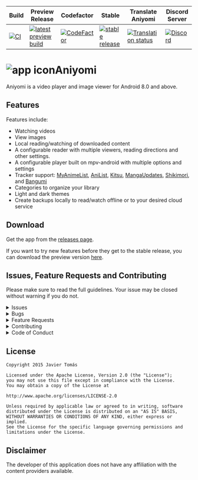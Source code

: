 | Build | Preview Release | Codefactor | Stable | Translate Aniyomi                                                                                                                                 | Discord Server |
|-------|-----------|-------|----------|---------------------------------------------------------------------------------------------------------------------------------------------------|---------|
| [![CI](https://github.com/aniyomiorg/aniyomi/actions/workflows/build_push.yml/badge.svg)](https://github.com/aniyomiorg/aniyomi/actions/workflows/build_push.yml) | [![latest preview build](https://img.shields.io/github/v/release/aniyomiorg/aniyomi-preview.svg?maxAge=3600&label=download)](https://github.com/aniyomiorg/aniyomi-preview/releases) | [![CodeFactor](https://www.codefactor.io/repository/github/aniyomiorg/aniyomi/badge)](https://www.codefactor.io/repository/github/aniyomiorg/aniyomi) | [![stable release](https://img.shields.io/github/release/aniyomiorg/aniyomi.svg?maxAge=3600&label=download)](https://github.com/aniyomiorg/aniyomi/releases) | [![Translation status](https://hosted.weblate.org/widgets/aniyomi/-/svg-badge.svg)](https://hosted.weblate.org/engage/aniyomi/?utm_source=widget) | [![Discord](https://img.shields.io/discord/841701076242530374?label=discord&labelColor=7289da&color=2c2f33&style=flat)](https://discord.gg/F32UjdJZrR) |

# ![app icon](.github/readme-images/app-icon.png)Aniyomi
Aniyomi is a video player and image viewer for Android 8.0 and above.

## Features

Features include:
* Watching videos
* View images
* Local reading/watching of downloaded content
* A configurable reader with multiple viewers, reading directions and other settings.
* A configurable player built on mpv-android with multiple options and settings
* Tracker support: [MyAnimeList](https://myanimelist.net/), [AniList](https://anilist.co/), [Kitsu](https://kitsu.io/), [MangaUpdates](https://mangaupdates.com), [Shikimori](https://shikimori.one), and [Bangumi](https://bgm.tv/)
* Categories to organize your library
* Light and dark themes
* Create backups locally to read/watch offline or to your desired cloud service

## Download
Get the app from the [releases page](https://github.com/aniyomiorg/aniyomi/releases).

If you want to try new features before they get to the stable release, you can download the preview version [here](https://github.com/aniyomiorg/aniyomi-preview/releases).

## Issues, Feature Requests and Contributing

Please make sure to read the full guidelines. Your issue may be closed without warning if you do not.

<details><summary>Issues</summary>

1. **Before reporting a new issue, take a look at the already opened and closed [issues](https://github.com/aniyomiorg/aniyomi/issues), and [recent release version changes](https://aniyomi.org/changelogs/).**
2. If you are unsure, ask here: [![Discord](https://img.shields.io/discord/841701076242530374?label=discord&labelColor=7289da&color=2c2f33&style=flat)](https://discord.gg/F32UjdJZrR)

</details>

<details><summary>Bugs</summary>

* Include version (More → About → Version)
 * If not latest, try updating, it may have already been solved
 * Preview version is equal to the number of commits as seen on the main page
* Include steps to reproduce (if not obvious from description)
* Include screenshot (if needed)
* If it could be device-dependent, try reproducing on another device (if possible)
* Don't group unrelated requests into one issue

DO: https://github.com/tachiyomiorg/tachiyomi/issues/24 https://github.com/tachiyomiorg/tachiyomi/issues/71

DON'T: https://github.com/tachiyomiorg/tachiyomi/issues/75

</details>

<details><summary>Feature Requests</summary>

* Write a detailed issue, explaining what it should do or how. Avoid writing just "like X app does"
* Include screenshot (if needed)

Source requests should be created at https://github.com/aniyomiorg/aniyomi-extensions, they do not belong in this repository.
</details>

<details><summary>Contributing</summary>

See [CONTRIBUTING.md](./CONTRIBUTING.md).
</details>

<details><summary>Code of Conduct</summary>

See [CODE_OF_CONDUCT.md](./CODE_OF_CONDUCT.md).
</details>


## License

    Copyright 2015 Javier Tomás

    Licensed under the Apache License, Version 2.0 (the "License");
    you may not use this file except in compliance with the License.
    You may obtain a copy of the License at

    http://www.apache.org/licenses/LICENSE-2.0

    Unless required by applicable law or agreed to in writing, software
    distributed under the License is distributed on an "AS IS" BASIS,
    WITHOUT WARRANTIES OR CONDITIONS OF ANY KIND, either express or implied.
    See the License for the specific language governing permissions and
    limitations under the License.

## Disclaimer

The developer of this application does not have any affiliation with the content providers available.
